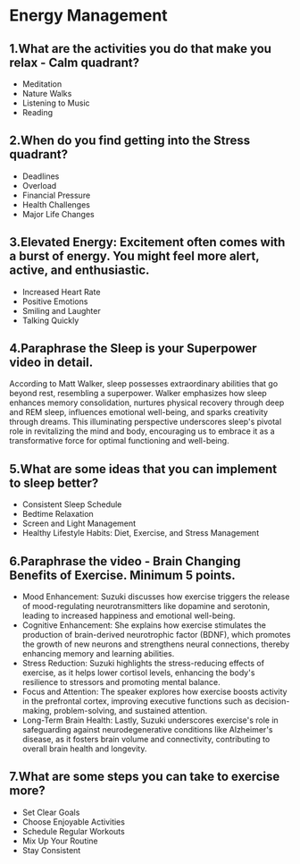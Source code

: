 # Energy Management

## 1.What are the activities you do that make you relax - Calm quadrant?

* Meditation
* Nature Walks
* Listening to Music
* Reading

## 2.When do you find getting into the Stress quadrant?

* Deadlines
* Overload
* Financial Pressure
* Health Challenges
* Major Life Changes

## 3.Elevated Energy: Excitement often comes with a burst of energy. You might feel more alert, active, and enthusiastic.

* Increased Heart Rate
* Positive Emotions
* Smiling and Laughter
* Talking Quickly

## 4.Paraphrase the Sleep is your Superpower video in detail.

According to Matt Walker, sleep possesses extraordinary abilities that go beyond rest, resembling a superpower. Walker emphasizes how sleep enhances memory consolidation, nurtures physical recovery through deep and REM sleep, influences emotional well-being, and sparks creativity through dreams. This illuminating perspective underscores sleep's pivotal role in revitalizing the mind and body, encouraging us to embrace it as a transformative force for optimal functioning and well-being.

## 5.What are some ideas that you can implement to sleep better?

* Consistent Sleep Schedule
* Bedtime Relaxation
* Screen and Light Management
* Healthy Lifestyle Habits: Diet, Exercise, and Stress Management

## 6.Paraphrase the video - Brain Changing Benefits of Exercise. Minimum 5 points.

* Mood Enhancement: Suzuki discusses how exercise triggers the release of mood-regulating neurotransmitters like dopamine and serotonin, leading to increased happiness and emotional well-being.
* Cognitive Enhancement: She explains how exercise stimulates the production of brain-derived neurotrophic factor (BDNF), which promotes the growth of new neurons and strengthens neural connections, thereby enhancing memory and learning abilities.
* Stress Reduction: Suzuki highlights the stress-reducing effects of exercise, as it helps lower cortisol levels, enhancing the body's resilience to stressors and promoting mental balance.
* Focus and Attention: The speaker explores how exercise boosts activity in the prefrontal cortex, improving executive functions such as decision-making, problem-solving, and sustained attention.
* Long-Term Brain Health: Lastly, Suzuki underscores exercise's role in safeguarding against neurodegenerative conditions like Alzheimer's disease, as it fosters brain volume and connectivity, contributing to overall brain health and longevity.

## 7.What are some steps you can take to exercise more?

* Set Clear Goals
* Choose Enjoyable Activities
* Schedule Regular Workouts
* Mix Up Your Routine
* Stay Consistent

